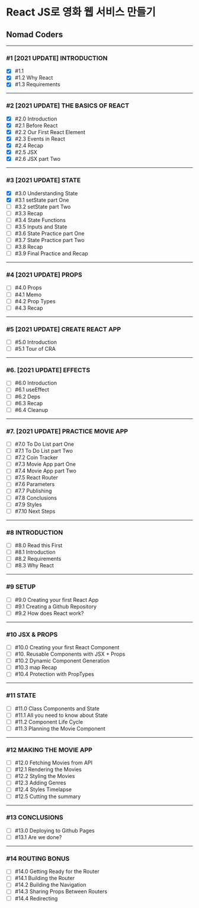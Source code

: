 # React JS로 영화 웹 서비스 만들기

## Nomad Coders

---

### #1 [2021 UPDATE] INTRODUCTION

- [x] #1.1
- [x] #1.2 Why React
- [x] #1.3 Requirements

---

### #2 [2021 UPDATE] THE BASICS OF REACT

- [x] #2.0 Introduction
- [x] #2.1 Before React
- [x] #2.2 Our First React Element
- [x] #2.3 Events in React
- [x] #2.4 Recap
- [x] #2.5 JSX
- [x] #2.6 JSX part Two

---

### #3 [2021 UPDATE] STATE

- [x] #3.0 Understanding State
- [x] #3.1 setState part One
- [ ] #3.2 setState part Two
- [ ] #3.3 Recap
- [ ] #3.4 State Functions
- [ ] #3.5 Inputs and State
- [ ] #3.6 State Practice part One
- [ ] #3.7 State Practice part Two
- [ ] #3.8 Recap
- [ ] #3.9 Final Practice and Recap

---

### #4 [2021 UPDATE] PROPS

- [ ] #4.0 Props
- [ ] #4.1 Memo
- [ ] #4.2 Prop Types
- [ ] #4.3 Recap

---

### #5 [2021 UPDATE] CREATE REACT APP

- [ ] #5.0 Introduction
- [ ] #5.1 Tour of CRA

---

### #6. [2021 UPDATE] EFFECTS

- [ ] #6.0 Introduction
- [ ] #6.1 useEffect
- [ ] #6.2 Deps
- [ ] #6.3 Recap
- [ ] #6.4 Cleanup

---

### #7. [2021 UPDATE] PRACTICE MOVIE APP

- [ ] #7.0 To Do List part One
- [ ] #7.1 To Do List part Two
- [ ] #7.2 Coin Tracker
- [ ] #7.3 Movie App part One
- [ ] #7.4 Movie App part Two
- [ ] #7.5 React Router
- [ ] #7.6 Parameters
- [ ] #7.7 Publishing
- [ ] #7.8 Conclusions
- [ ] #7.9 Styles
- [ ] #7.10 Next Steps

---

### #8 INTRODUCTION

- [ ] #8.0 Read this First
- [ ] #8.1 Introduction
- [ ] #8.2 Requirements
- [ ] #8.3 Why React

---

### #9 SETUP

- [ ] #9.0 Creating your first React App
- [ ] #9.1 Creating a Github Repository
- [ ] #9.2 How does React work?

---

### #10 JSX & PROPS

- [ ] #10.0 Creating your first React Component
- [ ] #10. Reusable Components with JSX + Props
- [ ] #10.2 Dynamic Component Generation
- [ ] #10.3 map Recap
- [ ] #10.4 Protection with PropTypes

---

### #11 STATE

- [ ] #11.0 Class Components and State
- [ ] #11.1 All you need to know about State
- [ ] #11.2 Component Life Cycle
- [ ] #11.3 Planning the Movie Component

---

### #12 MAKING THE MOVIE APP

- [ ] #12.0 Fetching Movies from API
- [ ] #12.1 Rendering the Movies
- [ ] #12.2 Styling the Movies
- [ ] #12.3 Adding Genres
- [ ] #12.4 Styles Timelapse
- [ ] #12.5 Cutting the summary

---

### #13 CONCLUSIONS

- [ ] #13.0 Deploying to Github Pages
- [ ] #13.1 Are we done?

---

### #14 ROUTING BONUS

- [ ] #14.0 Getting Ready for the Router
- [ ] #14.1 Building the Router
- [ ] #14.2 Building the Navigation
- [ ] #14.3 Sharing Props Between Routers
- [ ] #14.4 Redirecting
